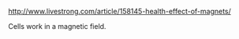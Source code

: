 
http://www.livestrong.com/article/158145-health-effect-of-magnets/

Cells work in a magnetic field.
